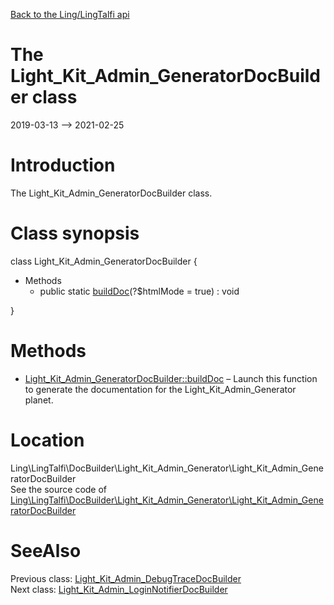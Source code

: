 [Back to the Ling/LingTalfi api](https://github.com/lingtalfi/LingTalfi/blob/master/doc/api/Ling/LingTalfi.md)



The Light_Kit_Admin_GeneratorDocBuilder class
================
2019-03-13 --> 2021-02-25






Introduction
============

The Light_Kit_Admin_GeneratorDocBuilder class.



Class synopsis
==============


class <span class="pl-k">Light_Kit_Admin_GeneratorDocBuilder</span>  {

- Methods
    - public static [buildDoc](https://github.com/lingtalfi/LingTalfi/blob/master/doc/api/Ling/LingTalfi/DocBuilder/Light_Kit_Admin_Generator/Light_Kit_Admin_GeneratorDocBuilder/buildDoc.md)(?$htmlMode = true) : void

}






Methods
==============

- [Light_Kit_Admin_GeneratorDocBuilder::buildDoc](https://github.com/lingtalfi/LingTalfi/blob/master/doc/api/Ling/LingTalfi/DocBuilder/Light_Kit_Admin_Generator/Light_Kit_Admin_GeneratorDocBuilder/buildDoc.md) &ndash; Launch this function to generate the documentation for the Light_Kit_Admin_Generator planet.





Location
=============
Ling\LingTalfi\DocBuilder\Light_Kit_Admin_Generator\Light_Kit_Admin_GeneratorDocBuilder<br>
See the source code of [Ling\LingTalfi\DocBuilder\Light_Kit_Admin_Generator\Light_Kit_Admin_GeneratorDocBuilder](https://github.com/lingtalfi/LingTalfi/blob/master/DocBuilder/Light_Kit_Admin_Generator/Light_Kit_Admin_GeneratorDocBuilder.php)



SeeAlso
==============
Previous class: [Light_Kit_Admin_DebugTraceDocBuilder](https://github.com/lingtalfi/LingTalfi/blob/master/doc/api/Ling/LingTalfi/DocBuilder/Light_Kit_Admin_DebugTrace/Light_Kit_Admin_DebugTraceDocBuilder.md)<br>Next class: [Light_Kit_Admin_LoginNotifierDocBuilder](https://github.com/lingtalfi/LingTalfi/blob/master/doc/api/Ling/LingTalfi/DocBuilder/Light_Kit_Admin_LoginNotifier/Light_Kit_Admin_LoginNotifierDocBuilder.md)<br>
